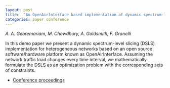 ```yaml
---
layout: post
title:  "An OpenAirlnterface based implementation of dynamic spectrum-level slicing across heterogeneous networks"
categories: paper conference
---
```

_A. A. Gebremariam, M. Chowdhury, A. Goldsmith, F. Granelli_

<!--more-->
In this demo paper we present a dynamic spectrum-level slicing (DSLS) implementation for heterogeneous networks based on an open source software/hardware platform known as OpenAirInterface. Assuming the network traffic load changes every time interval, we mathematically formulate the DSLS as an optimization problem with the corresponding sets of constraints.

- [Conference proceedings](https://ieeexplore.ieee.org/document/7983189)
